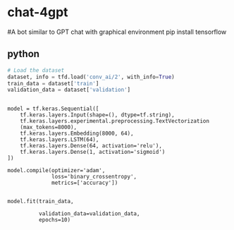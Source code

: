 # chat-4gpt
#A bot similar to GPT chat with graphical environment
pip install tensorflow

## python
```python 
# Load the dataset
dataset, info = tfd.load('conv_ai/2', with_info=True)
train_data = dataset['train']
validation_data = dataset['validation']

``` 
``` 

model = tf.keras.Sequential([
    tf.keras.layers.Input(shape=(), dtype=tf.string),
    tf.keras.layers.experimental.preprocessing.TextVectorization
    (max_tokens=8000),
    tf.keras.layers.Embedding(8000, 64),
    tf.keras.layers.LSTM(64),
    tf.keras.layers.Dense(64, activation='relu'),
    tf.keras.layers.Dense(1, activation='sigmoid')
])

model.compile(optimizer='adam',
              loss='binary_crossentropy',
              metrics=['accuracy'])

```

```

model.fit(train_data,

          validation_data=validation_data,
          epochs=10)


```
